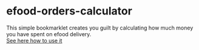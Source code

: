 # efood-orders-calculator
This simple bookmarklet creates you guilt by calculating how much money you have spent on efood delivery.\
[See here how to use it ](https://odimosthenis.github.io/efood-orders-calculator/)
